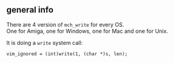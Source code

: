 ## general info

There are 4 version of `mch_write` for every OS.\
One for Amiga, one for Windows, one for Mac and one for Unix.

It is doing a `write` system call:
```
vim_ignored = (int)write(1, (char *)s, len);
```
